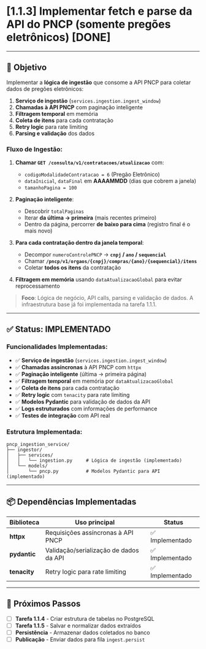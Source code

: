 # [1.1.3] Implementar fetch e parse da API do PNCP (somente pregões eletrônicos) [DONE]

---

## 🎯 Objetivo

Implementar a **lógica de ingestão** que consome a API PNCP para coletar dados de pregões eletrônicos:

1. **Serviço de ingestão** (`services.ingestion.ingest_window`)
2. **Chamadas à API PNCP** com paginação inteligente
3. **Filtragem temporal** em memória
4. **Coleta de itens** para cada contratação
5. **Retry logic** para rate limiting
6. **Parsing e validação** dos dados

### Fluxo de Ingestão:

1. **Chamar `GET /consulta/v1/contratacoes/atualizacao`** com:
   - `codigoModalidadeContratacao = 6` (Pregão Eletrônico)
   - `dataInicial`, `dataFinal` em **AAAAMMDD** (dias que cobrem a janela)
   - `tamanhoPagina = 100`

2. **Paginação inteligente**:
   - Descobrir `totalPaginas`
   - Iterar **da última → primeira** (mais recentes primeiro)
   - Dentro da página, percorrer **de baixo para cima** (registro final é o mais novo)

3. **Para cada contratação dentro da janela temporal**:
   - Decompor `numeroControlePNCP` → **`cnpj` / `ano` / `sequencial`**
   - Chamar **`/pncp/v1/orgaos/{cnpj}/compras/{ano}/{sequencial}/itens`**
   - Coletar **todos os itens** da contratação

4. **Filtragem em memória** usando `dataAtualizacaoGlobal` para evitar reprocessamento

> **Foco**: Lógica de negócio, API calls, parsing e validação de dados. A infraestrutura base já foi implementada na tarefa 1.1.1.

---

## ✅ Status: IMPLEMENTADO

### Funcionalidades Implementadas:
- ✅ **Serviço de ingestão** (`services.ingestion.ingest_window`)
- ✅ **Chamadas assíncronas** à API PNCP com `httpx`
- ✅ **Paginação inteligente** (última → primeira página)
- ✅ **Filtragem temporal** em memória por `dataAtualizacaoGlobal`
- ✅ **Coleta de itens** para cada contratação
- ✅ **Retry logic** com `tenacity` para rate limiting
- ✅ **Modelos Pydantic** para validação de dados da API
- ✅ **Logs estruturados** com informações de performance
- ✅ **Testes de integração** com API real

### Estrutura Implementada:
```text
pncp_ingestion_service/
├── ingestor/
│   ├── services/
│   │   └── ingestion.py     # Lógica de ingestão (implementado)
│   └── models/
│       └── pncp.py          # Modelos Pydantic para API (implementado)
```

---

## 📦 Dependências Implementadas

| Biblioteca | Uso principal | Status |
|------------|---------------|--------|
| **httpx**   | Requisições assíncronas à API PNCP | ✅ Implementado |
| **pydantic**| Validação/serialização de dados da API | ✅ Implementado |
| **tenacity** | Retry logic para rate limiting | ✅ Implementado |

---

## 🔄 Próximos Passos

- [ ] **Tarefa 1.1.4** - Criar estrutura de tabelas no PostgreSQL
- [ ] **Tarefa 1.1.5** - Salvar e normalizar dados extraídos
- [ ] **Persistência** - Armazenar dados coletados no banco
- [ ] **Publicação** - Enviar dados para fila `ingest.persist`
